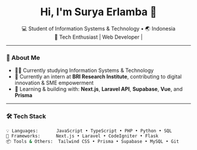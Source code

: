 <h1 align="center">Hi, I'm Surya Erlamba 👋</h1>
<p align="center">
  💻 Student of Information Systems & Technology • 🌏 Indonesia <br />
  🧠 Tech Enthusiast | Web Developer | 
</p>

---

### 🚀 About Me

- 👨‍🎓 Currently studying Information Systems & Technology
- 💼 Currently an intern at **BRI Research Institute**, contributing to digital innovation & SME empowerment
- 🌱 Learning & building with: **Next.js**, **Laravel API**, **Supabase**, **Vue**, and **Prisma**

---

### 🛠️ Tech Stack

```bash
💡 Languages:       JavaScript • TypeScript • PHP • Python • SQL
🧰 Frameworks:      Next.js • Laravel • CodeIgniter • Flask
📦 Tools & Others:  Tailwind CSS • Prisma • Supabase • MySQL • Git
